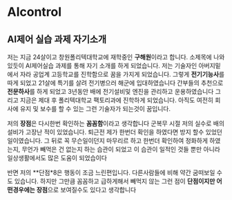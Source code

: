 # AIcontrol
## AI제어 실습 과제 자기소개




저는 지금 24살이고 창원폴리텍대학교에 재학중인 **구해원**이라고 합니다.
소제목에 나와있듯이 AI제어실습 과제를 통해 자기 소개를 하게 되었습니다.
저는 기술자인 아버지밑에서 자라 공업계 고등학교를 진학함으로 꿈을 가지게 되었습니다.
그렇게 **전기기능사**를 따게 되었고 21살에 특기를 살려 전기병으러 해군에 입대하였습니다
간부들의 추천으로 **전문하사**를 하게 되었고 3년동안 배에 전기설비및 엔진을 관리하고 운용하였습니다
그리고 지금은 제대 후 폴리텍대학교 팩토리과에 진학하게 되었습니다.
아직도 여전히 회사에 유지 및 보수를 할 수 있는 그런 기술자가 되는것이 꿈입니다.

저의 **장점**은 다시한번 확인하는 **꼼꼼함**이라고 생각합니다
군복무 시절 저의 실수로 배의 설비가 고장난 적이 있었습니다.
퇴근전 제가 한번더 확인을 하였다면 방지 할수 있었던 일이였습니다.
그 뒤로 꼭 무슨일이던지 마무리르 하고 한번더 확인하여 정화하게 하였는지, 무언가 빼먹은 건 없는지 하는 습관이 되었고
이 습관이 일적인 것들 뿐만 아니라 일상생활에서도 많은 도움이 되었습이다

반면 저의 **단점*8은 행동이 조금 느린편입니다. 다른사람들에 비해 약간 굼떠보일 수도 있습니다.
하지만 그만큼 꼼꼼하고 급하게해서 빼먹지 않는 그런 점이 **단점이지만 어떤경우에는 장점**으로 보여질수도
있다고 생각합니다
